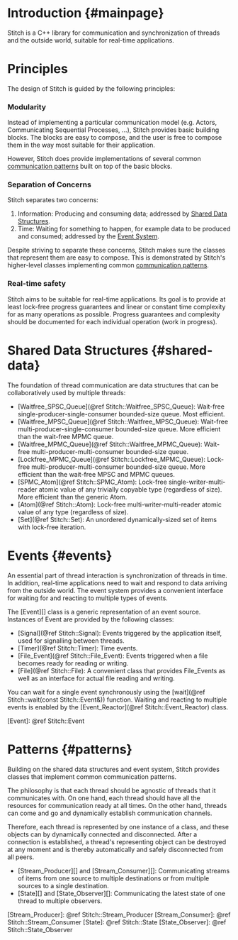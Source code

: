 # Introduction {#mainpage}

Stitch is a C++ library for communication and synchronization of threads and the outside world, suitable for real-time applications.

# Principles

The design of Stitch is guided by the following principles:

### Modularity

Instead of implementing a particular communication model (e.g. Actors, Communicating Sequential Processes, ...), Stitch provides basic building blocks. The blocks are easy to compose, and the user is free to compose them in the way most suitable for their application.

However, Stitch does provide implementations of several common [communication patterns](#patterns) built on top of the basic blocks.

### Separation of Concerns

Stitch separates two concerns:
1. Information: Producing and consuming data; addressed by [Shared Data Structures](#shared-data).
2. Time: Waiting for something to happen, for example data to be produced and consumed; addressed by the [Event System](#events).

Despite striving to separate these concerns, Stitch makes sure the classes that represent them are easy to compose. This is demonstrated by Stitch's higher-level classes implementing common [communication patterns](#patterns).

### Real-time safety

Stitch aims to be suitable for real-time applications. Its goal is to provide at least lock-free progress guarantees and linear or constant time complexity for as many operations as possible. Progress guarantees and complexity should be documented for each individual operation (work in progress).


# Shared Data Structures {#shared-data}

The foundation of thread communication are data structures that can be collaboratively used by multiple threads:

- [Waitfree_SPSC_Queue](@ref Stitch::Waitfree_SPSC_Queue): Wait-free single-producer-single-consumer bounded-size queue. Most efficient.
- [Waitfree_MPSC_Queue](@ref Stitch::Waitfree_MPSC_Queue): Wait-free multi-producer-single-consumer bounded-size queue. More efficient than the wait-free MPMC queue.
- [Waitfree_MPMC_Queue](@ref Stitch::Waitfree_MPMC_Queue): Wait-free multi-producer-multi-consumer bounded-size queue.
- [Lockfree_MPMC_Queue](@ref Stitch::Lockfree_MPMC_Queue): Lock-free multi-producer-multi-consumer bounded-size queue. More efficient than the wait-free MPSC and MPMC queues.
- [SPMC_Atom](@ref Stitch::SPMC_Atom): Lock-free single-writer-multi-reader atomic value of any trivially copyable type (regardless of size). More efficient than the generic Atom.
- [Atom](@ref Stitch::Atom): Lock-free multi-writer-multi-reader atomic value of any type (regardless of size).
- [Set](@ref Stitch::Set): An unordered dynamically-sized set of items with lock-free iteration.


# Events {#events}

An essential part of thread interaction is synchronization of threads in time. In addition, real-time applications need to wait and respond to data arriving from the outside world. The event system provides a convenient interface for waiting for and reacting to multiple types of events.

The [Event][] class is a generic representation of an event source. Instances of Event are provided by the following classes:

- [Signal](@ref Stitch::Signal): Events triggered by the application itself, used for signalling between threads.
- [Timer](@ref Stitch::Timer): Time events.
- [File_Event](@ref Stitch::File_Event): Events triggered when a file becomes ready for reading or writing.
- [File](@ref Stitch::File): A convenient class that provides File_Events as well as an interface for actual file reading and writing.

You can wait for a single event synchronously using the [wait](@ref Stitch::wait(const Stitch::Event&)) function. Waiting and reacting to multiple events is enabled by the [Event_Reactor](@ref Stitch::Event_Reactor) class.

[Event]: @ref Stitch::Event


# Patterns {#patterns}

Building on the shared data structures and event system, Stitch provides classes that implement common communication patterns.

The philosophy is that each thread should be agnostic of threads that it communicates with. On one hand, each thread should have all the resources for communication ready at all times. On the other hand, threads can come and go and dynamically establish communication channels.

Therefore, each thread is represented by one instance of a class, and these objects can by dynamically connected and disconnected. After a connection is established, a thread's representing object can be destroyed at any moment and is thereby automatically and safely disconnected from all peers.

- [Stream_Producer][] and [Stream_Consumer][]: Communicating streams of items from one source to multiple destinations or from multiple sources to a single destination.
- [State][] and [State_Observer][]: Communicating the latest state of one thread to multiple observers.

[Stream_Producer]: @ref Stitch::Stream_Producer
[Stream_Consumer]: @ref Stitch::Stream_Consumer
[State]: @ref Stitch::State
[State_Observer]: @ref Stitch::State_Observer

